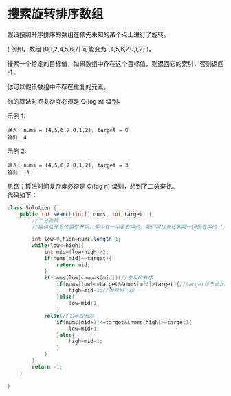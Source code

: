 # 搜索旋转排序数组
假设按照升序排序的数组在预先未知的某个点上进行了旋转。

( 例如，数组 [0,1,2,4,5,6,7] 可能变为 [4,5,6,7,0,1,2] )。

搜索一个给定的目标值，如果数组中存在这个目标值，则返回它的索引，否则返回 -1 。

你可以假设数组中不存在重复的元素。

你的算法时间复杂度必须是 O(log n) 级别。

示例 1:

    输入: nums = [4,5,6,7,0,1,2], target = 0
    输出: 4
示例 2:

    输入: nums = [4,5,6,7,0,1,2], target = 3
    输出: -1  

思路：算法时间复杂度必须是 O(log n) 级别，想到了二分查找。  
代码如下：
```java
class Solution {
    public int search(int[] nums, int target) {
        //二分查找
        //数组从任意位置劈开后，至少有一半是有序的。我们可以先找到哪一段是有序的 (只要判断端点即可)，然后看 target 在不在这一段里，如果在，那么就把另一半丢弃。如果不在，那么就把这一段丢弃。

        int low=0,high=nums.length-1;
        while(low<=high){
            int mid=(low+high)/2;
            if(nums[mid]==target){
                return mid;
            }
            if(nums[low]<=nums[mid]){//左半段有序
                if(nums[low]<=target&&nums[mid]>target){//target位于此段内
                    high=mid-1;//抛弃另一段
                }else{
                    low=mid+1;
                }
            }else{//右半段有序
                if(nums[mid+1]<=target&&nums[high]>=target){
                    low=mid+1;
                }else{
                    high=mid-1;
                }
            }
        }
        return -1;
    }
    
}
```